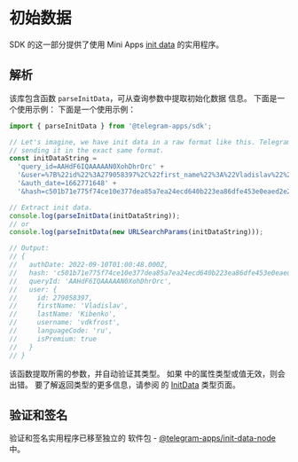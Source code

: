 # 初始数据

SDK 的这一部分提供了使用 Mini
Apps [init data](../../../platform/init-data.md) 的实用程序。

## 解析

该库包含函数 `parseInitData`，可从查询参数中提取初始化数据
信息。 下面是一个使用示例： 下面是一个使用示例：

```typescript
import { parseInitData } from '@telegram-apps/sdk';

// Let's imagine, we have init data in a raw format like this. Telegram application is
// sending it in the exact same format.
const initDataString =
  'query_id=AAHdF6IQAAAAAN0XohDhrOrc' +
  '&user=%7B%22id%22%3A279058397%2C%22first_name%22%3A%22Vladislav%22%2C%22last_name%22%3A%22Kibenko%22%2C%22username%22%3A%22vdkfrost%22%2C%22language_code%22%3A%22ru%22%2C%22is_premium%22%3Atrue%7D' +
  '&auth_date=1662771648' +
  '&hash=c501b71e775f74ce10e377dea85a7ea24ecd640b223ea86dfe453e0eaed2e2b2';

// Extract init data.
console.log(parseInitData(initDataString));
// or
console.log(parseInitData(new URLSearchParams(initDataString)));

// Output:
// {
//   authDate: 2022-09-10T01:00:48.000Z,
//   hash: 'c501b71e775f74ce10e377dea85a7ea24ecd640b223ea86dfe453e0eaed2e2b2',
//   queryId: 'AAHdF6IQAAAAAN0XohDhrOrc',
//   user: {
//     id: 279058397,
//     firstName: 'Vladislav',
//     lastName: 'Kibenko',
//     username: 'vdkfrost',
//     languageCode: 'ru',
//     isPremium: true
//   }
// }
```

该函数提取所需的参数，并自动验证其类型。 如果
中的属性类型或值无效，则会出错。 要了解返回类型的更多信息，请参阅
的 [InitData](init-data/init-data.md) 类型页面。

## 验证和签名

验证和签名实用程序已移至独立的
软件包 - [@telegram-apps/init-data-node](../../telegram-apps-init-data-node) 中。
